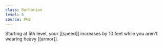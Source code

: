 ```yaml
---
class: Barbarian
level: 5
source: PHB
---
```


Starting at 5th level, your [[speed]] increases by 10 feet while you aren't wearing heavy [[armor]].
